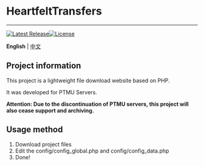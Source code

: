 # HeartfeltTransfers
--------
[![Latest Release](https://img.shields.io/github/v/release/3cxc/HeartfeltTransfers)](https://github.com/3cxc/HeartfeltTransfers)[![License](https://img.shields.io/github/license/3cxc/HeartfeltTransfers.svg)](https://github.com/3cxc/HeartfeltTransfers/blob/master/LICENSE)

**English** | [中文](https://github.com/3cxc/HeartfeltTransfers/blob/master/README_cn.md)

## Project information
This project is a lightweight file download website based on PHP.

It was developed for PTMU Servers.

**Attention: Due to the discontinuation of PTMU servers, this project will also cease support and archiving.**

## Usage method

1. Download project files
2. Edit the config/config_global.php and config/config_data.php
3. Done!